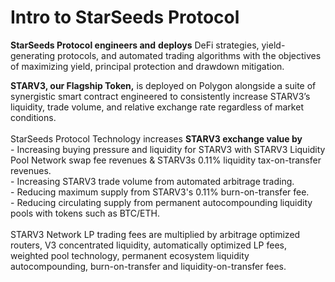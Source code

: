 # Intro to StarSeeds Protocol

**StarSeeds Protocol engineers and** **deploys** DeFi strategies, yield-generating protocols, and automated trading algorithms with the objectives of maximizing yield, principal protection and drawdown mitigation.

**STARV3, our Flagship Token,** is deployed on Polygon alongside a suite of synergistic smart contract engineered to consistently increase STARV3’s liquidity, trade volume, and relative exchange rate regardless of market conditions. \
\
StarSeeds Protocol Technology increases **STARV3 exchange value by**\
\- Increasing buying pressure and liquidity for STARV3 with STARV3 Liquidity Pool Network swap fee revenues & STARV3s 0.11% liquidity tax-on-transfer revenues.\
\- Increasing STARV3 trade volume from automated arbitrage trading. \
\- Reducing maximum supply from STARV3's 0.11% burn-on-transfer fee.\
\- Reducing circulating supply from permanent autocompounding liquidity pools with tokens such as BTC/ETH. \
\
STARV3 Network LP trading fees are multiplied by arbitrage optimized routers, V3 concentrated liquidity, automatically optimized LP fees, weighted pool technology, permanent ecosystem liquidity autocompounding, burn-on-transfer and liquidity-on-transfer fees.&#x20;


